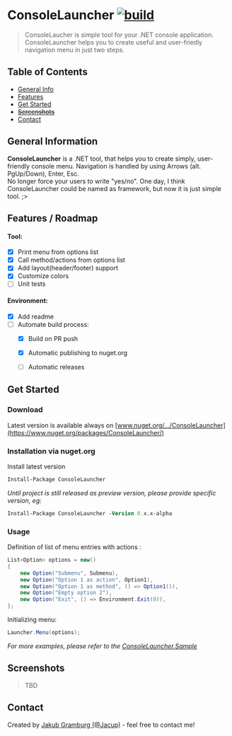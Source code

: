 # ConsoleLauncher [![build](https://github.com/Jacup/ConsoleLauncher/actions/workflows/dotnet.yml/badge.svg)](https://github.com/Jacup/ConsoleLauncher/actions/workflows/dotnet.yml)

> ConsoleLaucher is simple tool for your .NET console application. ConsoleLauncher helps you to create useful and user-friedly navigation menu in just two steps.


## Table of Contents

* [General Info](#general-information)
* [Features](#features--roadmap)
* [Get Started](#get-started)
* [~~Screenshots~~](#screenshots)
* [Contact](#contact)


## General Information

**ConsoleLauncher** is a .NET tool, that helps you to create simply, user-friendly console menu. Navigation is handled by using Arrows (alt. PgUp/Down), Enter, Esc.  
No longer force your users to write "yes/no". 
One day, I think ConsoleLauncher could be named as framework, but now it is just simple tool. ;> 


## Features / Roadmap

#### Tool: 
- [x] Print menu from options list 
- [x] Call method/actions from options list
- [x] Add layout(header/footer) support
- [x] Customize colors
- [ ] Unit tests

#### Environment: 
- [x] Add readme
- [ ] Automate build process:
    - [x] Build on PR push
    - [x] Automatic publishing to nuget.org
    - [ ] Automatic releases


## Get Started

### Download

Latest version is available always on [www.nuget.org/.../ConsoleLauncher](https://www.nuget.org/packages/ConsoleLauncher/)


### Installation via nuget.org

Install latest version
```ps
Install-Package ConsoleLauncher
```
*Until project is still released as preview version, please provide specific version, eg:*
```ps
Install-Package ConsoleLauncher -Version 0.x.x-alpha
```


### Usage


Definition of list of menu entries with actions :
```cs
List<Option> options = new()
{
    new Option("Submenu", Submenu),
    new Option("Option 1 as action", Option1),
    new Option("Option 1 as method", () => Option1()),
    new Option("Empty option 2"),
    new Option("Exit", () => Environment.Exit(0)),
};
```

Initializing menu:
```cs
Launcher.Menu(options);
```

_For more examples, please refer to the [ConsoleLauncher.Sample](https://github.com/Jacup/ConsoleLauncher/tree/main/ConsoleLauncher.Sample)_


## Screenshots

> TBD


## Contact

Created by [Jakub Gramburg (@Jacup)](https://github.com/Jacup) - feel free to contact me!
